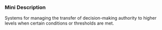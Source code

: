 ### Mini Description

Systems for managing the transfer of decision-making authority to higher levels when certain conditions or thresholds are met.
